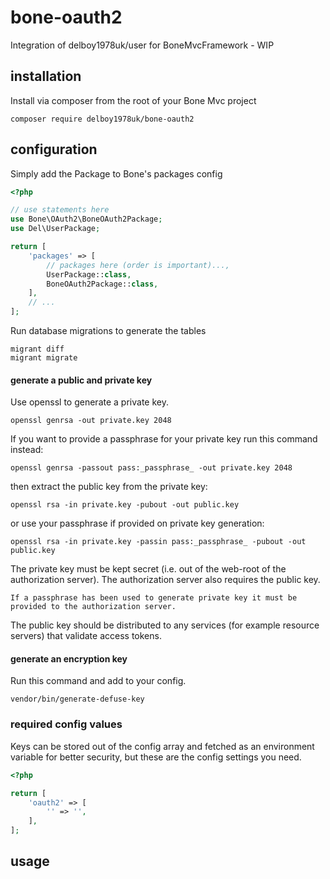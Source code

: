 # bone-oauth2
Integration of delboy1978uk/user for BoneMvcFramework - WIP

## installation
Install via composer from the root of your Bone Mvc project
```
composer require delboy1978uk/bone-oauth2
```
## configuration
Simply add the Package to Bone's packages config
```php
<?php

// use statements here
use Bone\OAuth2\BoneOAuth2Package;
use Del\UserPackage;

return [
    'packages' => [
        // packages here (order is important)...,
        UserPackage::class,
        BoneOAuth2Package::class,
    ],
    // ...
];
```
Run database migrations to generate the tables
```
migrant diff
migrant migrate
```
#### generate a public and private key
Use openssl to generate a private key.
```
openssl genrsa -out private.key 2048
```
If you want to provide a passphrase for your private key run this command instead:
```
openssl genrsa -passout pass:_passphrase_ -out private.key 2048
```
then extract the public key from the private key:
```
openssl rsa -in private.key -pubout -out public.key
```
or use your passphrase if provided on private key generation:
```
openssl rsa -in private.key -passin pass:_passphrase_ -pubout -out public.key
```
The private key must be kept secret (i.e. out of the web-root of the authorization server). The authorization server also requires the public key.
```
If a passphrase has been used to generate private key it must be provided to the authorization server.
```
The public key should be distributed to any services (for example resource servers) that validate access tokens.
#### generate an encryption key
Run this command and add to your config.
```
vendor/bin/generate-defuse-key
```
### required config values
Keys can be stored out of the config array and fetched as an environment variable for better security, but these are the config settings you need.
```php
<?php

return [
    'oauth2' => [
        '' => '',
    ],   
];
```

## usage
